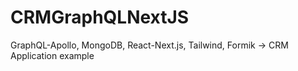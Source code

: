 # CRMGraphQLNextJS
GraphQL-Apollo, MongoDB, React-Next.js, Tailwind, Formik -> CRM Application example
